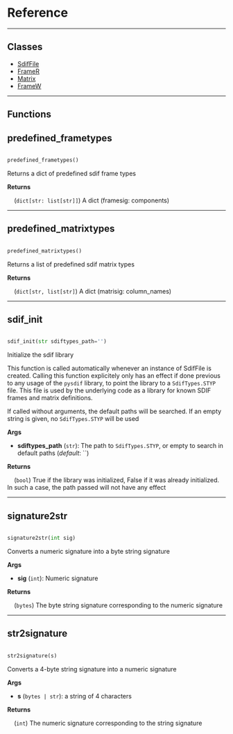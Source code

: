 # Reference


----------


## Classes

* [SdifFile](classes/SdifFile.md)
* [FrameR](classes/FrameR.md)
* [Matrix](classes/Matrix.md)
* [FrameW](classes/FrameW.md)


----------


## Functions

## predefined\_frametypes


```python

predefined_frametypes()

```


Returns a dict of predefined sdif frame types



**Returns**

&nbsp;&nbsp;&nbsp;&nbsp;(`dict[str: list[str]]`) A dict (framesig: components)

----------

## predefined\_matrixtypes


```python

predefined_matrixtypes()

```


Returns a list of predefined sdif matrix types



**Returns**

&nbsp;&nbsp;&nbsp;&nbsp;(`dict[str, list[str]`) A dict (matrisig: column_names)

----------

## sdif\_init


```python

sdif_init(str sdiftypes_path='')

```


Initialize the sdif library


This function is called automatically whenever an instance of
SdifFile is created. Calling this function explicitely only has an
effect if done previous to any usage of the `pysdif` library, to 
point the library to a `SdifTypes.STYP` file. This file is used
by the underlying code as a library for known SDIF frames and matrix
definitions. 

If called without arguments, the default paths will be searched. If an empty 
string is given, no `SdifTypes.STYP` will be used



**Args**

* **sdiftypes_path** (`str`): The path to `SdifTypes.STYP`, or empty to search
    in default paths (*default*: ``)

**Returns**

&nbsp;&nbsp;&nbsp;&nbsp;(`bool`) True if the library was initialized, False if it was already initialized. In such a case, the path passed will not have any effect

----------

## signature2str


```python

signature2str(int sig)

```


Converts a numeric signature into a byte string signature



**Args**

* **sig** (`int`): Numeric signature

**Returns**

&nbsp;&nbsp;&nbsp;&nbsp;(`bytes`) The byte string signature corresponding to the numeric signature

----------

## str2signature


```python

str2signature(s)

```


Converts a 4-byte string signature into a numeric signature



**Args**

* **s** (`bytes | str`): a string of 4 characters

**Returns**

&nbsp;&nbsp;&nbsp;&nbsp;(`int`) The numeric signature corresponding to the string signature
